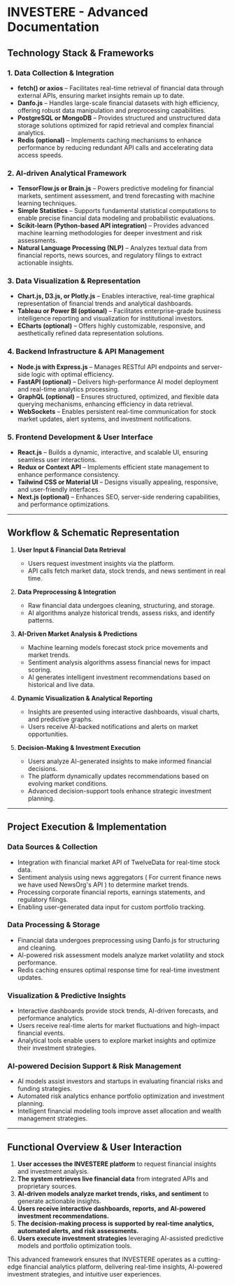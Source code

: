 # INVESTERE - Advanced Documentation

## Technology Stack & Frameworks

### 1. Data Collection & Integration
- **fetch() or axios** – Facilitates real-time retrieval of financial data through external APIs, ensuring market insights remain up to date.
- **Danfo.js** – Handles large-scale financial datasets with high efficiency, offering robust data manipulation and preprocessing capabilities.
- **PostgreSQL or MongoDB** – Provides structured and unstructured data storage solutions optimized for rapid retrieval and complex financial analytics.
- **Redis (optional)** – Implements caching mechanisms to enhance performance by reducing redundant API calls and accelerating data access speeds.

### 2. AI-driven Analytical Framework
- **TensorFlow.js or Brain.js** – Powers predictive modeling for financial markets, sentiment assessment, and trend forecasting with machine learning techniques.
- **Simple Statistics** – Supports fundamental statistical computations to enable precise financial data modeling and probabilistic evaluations.
- **Scikit-learn (Python-based API integration)** – Provides advanced machine learning methodologies for deeper investment and risk assessments.
- **Natural Language Processing (NLP)** – Analyzes textual data from financial reports, news sources, and regulatory filings to extract actionable insights.

### 3. Data Visualization & Representation
- **Chart.js, D3.js, or Plotly.js** – Enables interactive, real-time graphical representation of financial trends and analytical dashboards.
- **Tableau or Power BI (optional)** – Facilitates enterprise-grade business intelligence reporting and visualization for institutional investors.
- **ECharts (optional)** – Offers highly customizable, responsive, and aesthetically refined data representation solutions.

### 4. Backend Infrastructure & API Management
- **Node.js with Express.js** – Manages RESTful API endpoints and server-side logic with optimal efficiency.
- **FastAPI (optional)** – Delivers high-performance AI model deployment and real-time analytics processing.
- **GraphQL (optional)** – Ensures structured, optimized, and flexible data querying mechanisms, enhancing efficiency in data retrieval.
- **WebSockets** – Enables persistent real-time communication for stock market updates, alert systems, and investment notifications.

### 5. Frontend Development & User Interface
- **React.js** – Builds a dynamic, interactive, and scalable UI, ensuring seamless user interactions.
- **Redux or Context API** – Implements efficient state management to enhance performance consistency.
- **Tailwind CSS or Material UI** – Designs visually appealing, responsive, and user-friendly interfaces.
- **Next.js (optional)** – Enhances SEO, server-side rendering capabilities, and performance optimizations.

---

## Workflow & Schematic Representation

1. **User Input & Financial Data Retrieval**
   - Users request investment insights via the platform.
   - API calls fetch market data, stock trends, and news sentiment in real time.
   
2. **Data Preprocessing & Integration**
   - Raw financial data undergoes cleaning, structuring, and storage.
   - AI algorithms analyze historical trends, assess risks, and identify patterns.
   
3. **AI-Driven Market Analysis & Predictions**
   - Machine learning models forecast stock price movements and market trends.
   - Sentiment analysis algorithms assess financial news for impact scoring.
   - AI generates intelligent investment recommendations based on historical and live data.
   
4. **Dynamic Visualization & Analytical Reporting**
   - Insights are presented using interactive dashboards, visual charts, and predictive graphs.
   - Users receive AI-backed notifications and alerts on market opportunities.
   
5. **Decision-Making & Investment Execution**
   - Users analyze AI-generated insights to make informed financial decisions.
   - The platform dynamically updates recommendations based on evolving market conditions.
   - Advanced decision-support tools enhance strategic investment planning.

---

## Project Execution & Implementation

### Data Sources & Collection
- Integration with financial market API of TwelveData for real-time stock data.
- Sentiment analysis using news aggregators ( For current finance news we have used NewsOrg's API ) to determine market trends.
- Processing corporate financial reports, earnings statements, and regulatory filings.
- Enabling user-generated data input for custom portfolio tracking.

### Data Processing & Storage
- Financial data undergoes preprocessing using Danfo.js for structuring and cleaning.
- AI-powered risk assessment models analyze market volatility and stock performance.
- Redis caching ensures optimal response time for real-time investment updates.

### Visualization & Predictive Insights
- Interactive dashboards provide stock trends, AI-driven forecasts, and performance analytics.
- Users receive real-time alerts for market fluctuations and high-impact financial events.
- Analytical tools enable users to explore market insights and optimize their investment strategies.

### AI-powered Decision Support & Risk Management
- AI models assist investors and startups in evaluating financial risks and funding strategies.
- Automated risk analytics enhance portfolio optimization and investment planning.
- Intelligent financial modeling tools improve asset allocation and wealth management strategies.

---

## Functional Overview & User Interaction

1. **User accesses the INVESTERE platform** to request financial insights and investment analysis.
2. **The system retrieves live financial data** from integrated APIs and proprietary sources.
3. **AI-driven models analyze market trends, risks, and sentiment** to generate actionable insights.
4. **Users receive interactive dashboards, reports, and AI-powered investment recommendations.**
5. **The decision-making process is supported by real-time analytics, automated alerts, and risk assessments.**
6. **Users execute investment strategies** leveraging AI-assisted predictive models and portfolio optimization tools.

This advanced framework ensures that INVESTERE operates as a cutting-edge financial analytics platform, delivering real-time insights, AI-powered investment strategies, and intuitive user experiences.

